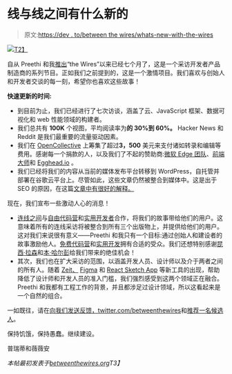 # 线与线之间有什么新的

> 原文:[https://dev . to/between the wires/whats-new-with-the-wires](https://dev.to/betweenthewires/whats-new-with-between-the-wires)

[![](../Images/d6cf4cf042775468651801ed9a71421e.png)T2】](https://res.cloudinary.com/practicaldev/image/fetch/s--d2ODjhiO--/c_limit%2Cf_auto%2Cfl_progressive%2Cq_auto%2Cw_880/https://betweenthewires.org/wp-content/uploads/2017/05/pexels-photo-317385-1.jpeg)

自从 Preethi 和我[推出](https://medium.com/between-the-wires/what-is-between-the-wires-a68a2eb506f5)“the Wires”以来已经七个月了，这是一个采访开发者产品制造商的系列节目。正如我们之前提到的，这是一个激情项目。我们喜欢与创始人和开发者交谈的每一刻，希望你也喜欢这些故事！

**快速更新的时间:**

*   到目前为止，我们已经进行了七次访谈，涵盖了云、JavaScript 框架、数据可视化和 web 性能领域的构建者。
*   我们总共有 **100K** 个视图，平均阅读率为**的 30%到 60%。** Hacker News 和 Reddit 是我们最重要的流量驱动因素。
*   我们在 [OpenCollective](https://opencollective.com/betweenthewires) 上筹集了超过**3，500** 美元来支付诸如转录和编辑等费用。感谢每一个捐款的人，以及我们了不起的赞助商:[微软 Edge 团队](https://twitter.com/MSEdgeDev)、[前端大师](https://twitter.com/FrontendMasters)和 [Egghead.io](https://twitter.com/eggheadio) 。
*   我们已经将我们的内容从当前的媒体发布平台转移到 WordPress，自托管并部署在谷歌云平台上。尽管如此，这些文章仍然被整合到媒体中。这是出于 SEO 的原因，在这篇[文章中有很好的解释。](https://moz.com/blog/use-hosted-blog-platforms-seo-content-distribution)

现在，我们宣布一些激动人心的消息！

*   [连线之间](https://betweenthewires.org)与[自由代码营](https://www.freecodecamp.com/)和[实用开发者](http://dev.to)合作，将我们的故事带给他们的用户。这意味着所有的连线采访将被整合到所有三个出版物上，并提供给他们的用户。这对我们来说很有意义——Preethi 和我只有一个目标:通过创始人和建设者的故事激励他人。[免费代码营](https://www.freecodecamp.com/)和[实用开发](http://dev.to)拥有合适的受众。我们还想特别感谢[昆西·拉森](https://twitter.com/ossia)和[本·哈尔彭](https://twitter.com/bendhalpern)给我们带来的绝佳机会！
*   其次，我们也在扩大采访的范围，以涵盖开发人员、设计师以及介于两者之间的所有人。随着 [Zeit、](https://zeit.co/) [Figma](https://www.figma.com/) 和 [React Sketch App](https://github.com/airbnb/react-sketchapp) 等新工具的出现，帮助降低了设计师和开发人员的准入门槛，我们强烈感受到这两个领域正在融合。Preethi 和我都有工程工作的背景，并且都涉足过设计领域，所以这看起来是一个自然的组合。

一如既往，请在[向我们发送反馈，twitter.com/betweenthewires](https://twitter.com/betweenthewires)和[推荐一名候选人](https://goo.gl/TSPEqf)。

保持饥饿，保持愚蠢。继续建设。

普瑞蒂和薇薇安

*本帖最初发表于[betweenthewires.org](https://betweenthewires.org/2017/05/30/whats-new-with-between-the-wires/)T3】*